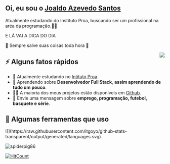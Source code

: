 <h2>Oi, eu sou o <a href="https://stanleylim.me/">Joaldo Azevedo Santos</a></h2>
<p>Atualmente estudando do Instituto Proa, buscando ser um profissional na aréa da programação.👨‍💻</p>

<p>E LÁ VAI A DICA DO DIA</p>
<p>💢 Sempre salve suas coisas toda hora 💢</p>
<img align="right" src="https://global.discourse-cdn.com/nubank/original/4X/7/a/a/7aa1c6d6b121fffe849a7c3313c7f22036df184c.gif" />
<h2>⚡️ Alguns fatos rápidos</h2>
<ul>
<li>🔭 Atualmente estudando no <a href="https://www.proa.org.br">Intituto Proa</a>.</li>
<li>🧐 Aprendendo sobre <strong>Desenvolvedor Full Stack</strong>, <strong>assim aprendendo de tudo um pouco</strong>.</li>
<li>👨‍💻 A maioria dos meus projetos estão disponíveis em <a href="https://github.com/JoaldoSanth">Github</a>.</li>
<li>💬 Envie uma mensagem sobre <strong>emprego, programação, futebol, basquete e série</strong>.</li>
</ul>
<h2>🚀 Algumas ferramentas que uso</h2>
<p align="left">
![](https://raw.githubusercontent.com/itgoyo/github-stats-transparent/output/generated/languages.svg)
</p>
<img src="https://github-readme-stats.vercel.app/api?username=spiderpig86&show_icons=true&count_private=true" alt="spiderpig86" />
<p><a href="http://hits.dwyl.com/spiderpig86/spiderpig86/spiderpig86.svg?style=flat-square"><img src="https://hits.dwyl.com/spiderpig86/spiderpig86/spiderpig86.svg?style=flat-square" alt="HitCount"></a></p>
